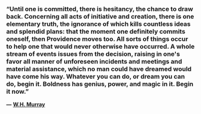### “Until one is committed, there is hesitancy, the chance to draw back. Concerning all acts of initiative and creation, there is one elementary truth, the ignorance of which kills countless ideas and splendid plans: that the moment one definitely commits oneself, then Providence moves too. All sorts of things occur to help one that would never otherwise have occurred. A whole stream of events issues from the decision, raising in one's favor all manner of unforeseen incidents and meetings and material assistance, which no man could have dreamed would have come his way. Whatever you can do, or dream you can do, begin it. Boldness has genius, power, and magic in it. Begin it now.”

**—** [**W.H. Murray**](https://londonwriterssalon.us4.list-manage.com/track/click?u=8b047263967451488070a8ad0&id=b1b7a036fc&e=bc5cbc9b90)